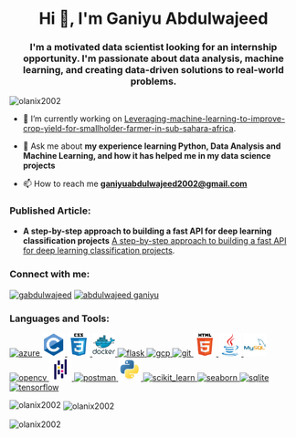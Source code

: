 <h1 align="center">Hi 👋, I'm Ganiyu Abdulwajeed</h1>
<h3 align="center">I'm a motivated data scientist looking for an internship opportunity. I'm passionate about data analysis, machine learning, and creating data-driven solutions to real-world problems.</h3>

<p align="left"> <img src="https://komarev.com/ghpvc/?username=olanix2002&label=Profile%20views&color=0e75b6&style=flat" alt="olanix2002" /> </p>

- 🔭 I’m currently working on [Leveraging-machine-learning-to-improve-crop-yield-for-smallholder-farmer-in-sub-sahara-africa](https://github.com/olanix2002/Leveraging-machine-learning-to-improve-crop-yield-for-smallholder-farmer-in-sub-sahara-africa).

- 💬 Ask me about **my experience learning Python, Data Analysis and Machine Learning, and how it has helped me in my data science projects**

- 📫 How to reach me **ganiyuabdulwajeed2002@gmail.com**

<h3 align="left">Published Article:</h3>

- **A step-by-step approach to building a fast API for deep learning classification projects** [A step-by-step approach to building a fast API for deep learning classification projects](https://medium.com/@ganiyuabdulwajeed2002/a-step-by-step-approach-to-building-a-fast-api-for-deep-learning-classification-projects-cbd2ea6bc2f2).
  

<h3 align="left">Connect with me:</h3>
<p align="left">
<a href="https://twitter.com/gabdulwajeed" target="blank"><img align="center" src="https://raw.githubusercontent.com/rahuldkjain/github-profile-readme-generator/master/src/images/icons/Social/twitter.svg" alt="gabdulwajeed" height="30" width="40" /></a>
<a href="https://linkedin.com/in/abdulwajeed ganiyu" target="blank"><img align="center" src="https://raw.githubusercontent.com/rahuldkjain/github-profile-readme-generator/master/src/images/icons/Social/linked-in-alt.svg" alt="abdulwajeed ganiyu" height="30" width="40" /></a>
</p>

<h3 align="left">Languages and Tools:</h3>
<p align="left"> <a href="https://azure.microsoft.com/en-in/" target="_blank" rel="noreferrer"> <img src="https://www.vectorlogo.zone/logos/microsoft_azure/microsoft_azure-icon.svg" alt="azure" width="40" height="40"/> </a> <a href="https://www.cprogramming.com/" target="_blank" rel="noreferrer"> <img src="https://raw.githubusercontent.com/devicons/devicon/master/icons/c/c-original.svg" alt="c" width="40" height="40"/> </a> <a href="https://www.w3schools.com/css/" target="_blank" rel="noreferrer"> <img src="https://raw.githubusercontent.com/devicons/devicon/master/icons/css3/css3-original-wordmark.svg" alt="css3" width="40" height="40"/> </a> <a href="https://www.docker.com/" target="_blank" rel="noreferrer"> <img src="https://raw.githubusercontent.com/devicons/devicon/master/icons/docker/docker-original-wordmark.svg" alt="docker" width="40" height="40"/> </a> <a href="https://flask.palletsprojects.com/" target="_blank" rel="noreferrer"> <img src="https://www.vectorlogo.zone/logos/pocoo_flask/pocoo_flask-icon.svg" alt="flask" width="40" height="40"/> </a> <a href="https://cloud.google.com" target="_blank" rel="noreferrer"> <img src="https://www.vectorlogo.zone/logos/google_cloud/google_cloud-icon.svg" alt="gcp" width="40" height="40"/> </a> <a href="https://git-scm.com/" target="_blank" rel="noreferrer"> <img src="https://www.vectorlogo.zone/logos/git-scm/git-scm-icon.svg" alt="git" width="40" height="40"/> </a> <a href="https://www.w3.org/html/" target="_blank" rel="noreferrer"> <img src="https://raw.githubusercontent.com/devicons/devicon/master/icons/html5/html5-original-wordmark.svg" alt="html5" width="40" height="40"/> </a> <a href="https://www.java.com" target="_blank" rel="noreferrer"> <img src="https://raw.githubusercontent.com/devicons/devicon/master/icons/java/java-original.svg" alt="java" width="40" height="40"/> </a> <a href="https://www.mysql.com/" target="_blank" rel="noreferrer"> <img src="https://raw.githubusercontent.com/devicons/devicon/master/icons/mysql/mysql-original-wordmark.svg" alt="mysql" width="40" height="40"/> </a> <a href="https://opencv.org/" target="_blank" rel="noreferrer"> <img src="https://www.vectorlogo.zone/logos/opencv/opencv-icon.svg" alt="opencv" width="40" height="40"/> </a> <a href="https://pandas.pydata.org/" target="_blank" rel="noreferrer"> <img src="https://raw.githubusercontent.com/devicons/devicon/2ae2a900d2f041da66e950e4d48052658d850630/icons/pandas/pandas-original.svg" alt="pandas" width="40" height="40"/> </a> <a href="https://postman.com" target="_blank" rel="noreferrer"> <img src="https://www.vectorlogo.zone/logos/getpostman/getpostman-icon.svg" alt="postman" width="40" height="40"/> </a> <a href="https://www.python.org" target="_blank" rel="noreferrer"> <img src="https://raw.githubusercontent.com/devicons/devicon/master/icons/python/python-original.svg" alt="python" width="40" height="40"/> </a> <a href="https://scikit-learn.org/" target="_blank" rel="noreferrer"> <img src="https://upload.wikimedia.org/wikipedia/commons/0/05/Scikit_learn_logo_small.svg" alt="scikit_learn" width="40" height="40"/> </a> <a href="https://seaborn.pydata.org/" target="_blank" rel="noreferrer"> <img src="https://seaborn.pydata.org/_images/logo-mark-lightbg.svg" alt="seaborn" width="40" height="40"/> </a> <a href="https://www.sqlite.org/" target="_blank" rel="noreferrer"> <img src="https://www.vectorlogo.zone/logos/sqlite/sqlite-icon.svg" alt="sqlite" width="40" height="40"/> </a> <a href="https://www.tensorflow.org" target="_blank" rel="noreferrer"> <img src="https://www.vectorlogo.zone/logos/tensorflow/tensorflow-icon.svg" alt="tensorflow" width="40" height="40"/> </a> </p>

<p><img align="left" src="https://github-readme-stats.vercel.app/api/top-langs?username=olanix2002&show_icons=true&locale=en&layout=compact" alt="olanix2002" /></p>

<p>&nbsp;<img align="center" src="https://github-readme-stats.vercel.app/api?username=olanix2002&show_icons=true&locale=en" alt="olanix2002" /></p>

<p><img align="center" src="https://github-readme-streak-stats.herokuapp.com/?user=olanix2002&" alt="olanix2002" /></p>
